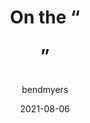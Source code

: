 ---
author: bendmyers
date: 2021-08-06
permalink: false
tags:
  - html
target_url: https://benmyers.dev/blog/on-the-dl/
title: On the “<dl>”
---